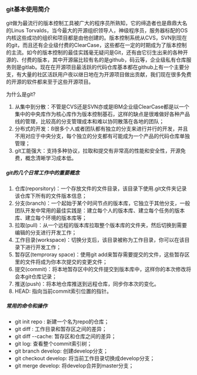 ### git基本使用简介

git做为最流行的版本控制工具被广大的程序员所熟知，它的缔造者也是鼎鼎大名的Linus Torvalds，当今最大的开源组织领导人，神级程序员，服务器标配的OS内核这些成功的组织和项目都是由他创建的。版本控制系统从CVS，SVN到现在的git，而且还有企业级付费的ClearCase，这些都在一定的时期成为了版本控制的主流。如今的版本控制的最佳实践毫无疑问是Git，还有由它衍生出来的各种开源的、付费的版本，其中开源届比较有名的是github，码云等，企业级私有仓库服务则是gitlab。现在在开源项目最活跃的代码仓库基本都在github上有一个主要分支，有大量的社区活跃用户夜以继日地在为开源项目做出贡献，我们现在很多免费的开源的软件都来至于这些开源项目。

为什么是git?
1. 从集中到分散：不管是CVS还是SVN亦或是IBM企业级ClearCase都是以一个集中的中央库作为核心库作为版本控制基石，这样的缺点是很难做好各种产品线的管理，比较高的分支管理成本和难以协同散落在各地的团队；
2. 分布式的开发：ß很多个人或者团队都有独立的分支来进行并行的开发，并且不用对应于中央分支，每个独立的分支都有可能成为一个产品的代码仓库单独管理；
3. git工能强大：支持多种协议，拉取和提交有非常高的性能和安全性，开源免费，概念清晰学习成本低。

##### git的几个日常工作中的重要概念

1. 仓库(reporsitory)：一个存放文件的文件目录，该目录下使用.git文件夹记录该仓库下所有的文件版本信息；
2. 分支(branch)：一个起始于某个时间节点的版本库，它独立于其他分支，一般团队开发中常用的最佳实践是：建立每个人的版本库、建立每个任务的版本库、建立每个环境的版本库等；
3. 拉取(pull)：从一个远程的版本库拉取整个版本库的文件夹，然后切换到需要编辑的分支进行开发工作；
4. 工作目录(workspace)：切换分支后，该目录被称为工作目录，你可以在该目录下进行开发工作；
5. 暂存区(temproray space)：使用git add来暂存需要提交的文件，这些暂存区里的文件将成为你本次提交的变更文件；
6. 提交(commit)：将本地暂存区中的文件提交到版本库中，这样你的本次修改将会本git仓库记录；
7. 推送(push)：将本地仓库推送到远程仓库，同步你本次的变化。
8. HEAD: 指向当前commit索引位置的指针。

##### 常用的命令和操作

* git init repo : 新建一个名为repo的仓库；
* git diff : 工作目录和暂存区之间的差异；
* git diff --cache: 暂存区和仓库之间的差异；
* git log: 查看整个commit索引树；
* git branch develop: 创建develop分支；
* git checkout develop: 将当前工作目录切换成develop分支；
* git merge develop: 将develop合并到master分支；



